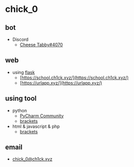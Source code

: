 # chick_0

## bot
- Discord
    - [Cheese Tabby#4070](https://discord.com/api/oauth2/authorize?client_id=730797542065045504&permissions=35904&scope=bot)

## web
- using [flask](https://github.com/pallets/flask)
    - [https://school.ch1ck.xyz/](https://school.ch1ck.xyz/)
    - [https://urlapp.xyz/](https://urlapp.xyz/)


## using tool
- python
    - [PyCharm Community](https://www.jetbrains.com/pycharm/)
    - [brackets](https://github.com/adobe/brackets)
- html & javascript & php
    - [brackets](https://github.com/adobe/brackets)


## email
- [chick_0@ch1ck.xyz](mailto:chick_0@ch1ck.xyz)
